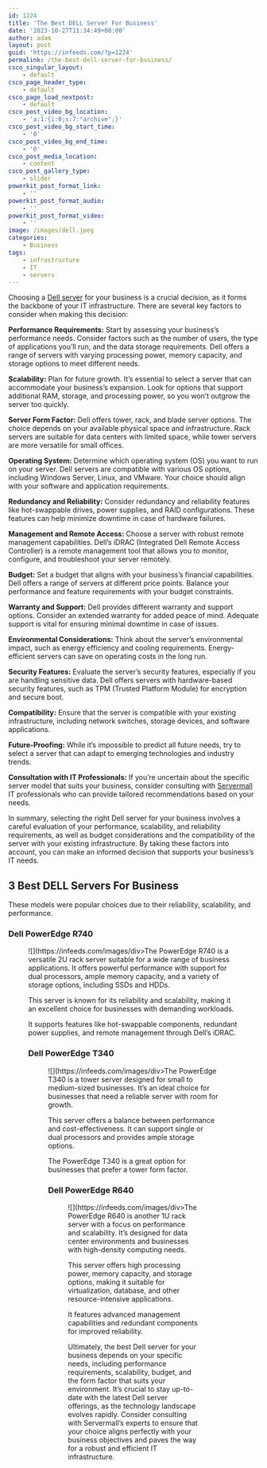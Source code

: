 ```yaml
---
id: 1224
title: 'The Best DELL Server For Business'
date: '2023-10-27T11:34:49+00:00'
author: adam
layout: post
guid: 'https://infeeds.com/?p=1224'
permalink: /the-best-dell-server-for-business/
csco_singular_layout:
    - default
csco_page_header_type:
    - default
csco_page_load_nextpost:
    - default
csco_post_video_bg_location:
    - 'a:1:{i:0;s:7:"archive";}'
csco_post_video_bg_start_time:
    - '0'
csco_post_video_bg_end_time:
    - '0'
csco_post_media_location:
    - content
csco_post_gallery_type:
    - slider
powerkit_post_format_link:
    - ''
powerkit_post_format_audio:
    - ''
powerkit_post_format_video:
    - ''
image: /images/dell.jpeg
categories:
    - Business
tags:
    - infrastructure
    - IT
    - servers
---
```


Choosing a [Dell server](https://servermall.com/) for your business is a crucial decision, as it forms the backbone of your IT infrastructure. There are several key factors to consider when making this decision:

**Performance Requirements:** Start by assessing your business’s performance needs. Consider factors such as the number of users, the type of applications you’ll run, and the data storage requirements. Dell offers a range of servers with varying processing power, memory capacity, and storage options to meet different needs.

**Scalability:** Plan for future growth. It’s essential to select a server that can accommodate your business’s expansion. Look for options that support additional RAM, storage, and processing power, so you won’t outgrow the server too quickly.

**Server Form Factor:** Dell offers tower, rack, and blade server options. The choice depends on your available physical space and infrastructure. Rack servers are suitable for data centers with limited space, while tower servers are more versatile for small offices.

**Operating System:** Determine which operating system (OS) you want to run on your server. Dell servers are compatible with various OS options, including Windows Server, Linux, and VMware. Your choice should align with your software and application requirements.

**Redundancy and Reliability:** Consider redundancy and reliability features like hot-swappable drives, power supplies, and RAID configurations. These features can help minimize downtime in case of hardware failures.

**Management and Remote Access:** Choose a server with robust remote management capabilities. Dell’s iDRAC (Integrated Dell Remote Access Controller) is a remote management tool that allows you to monitor, configure, and troubleshoot your server remotely.

**Budget:** Set a budget that aligns with your business’s financial capabilities. Dell offers a range of servers at different price points. Balance your performance and feature requirements with your budget constraints.

**Warranty and Support:** Dell provides different warranty and support options. Consider an extended warranty for added peace of mind. Adequate support is vital for ensuring minimal downtime in case of issues.

**Environmental Considerations:** Think about the server’s environmental impact, such as energy efficiency and cooling requirements. Energy-efficient servers can save on operating costs in the long run.

**Security Features:** Evaluate the server’s security features, especially if you are handling sensitive data. Dell offers servers with hardware-based security features, such as TPM (Trusted Platform Module) for encryption and secure boot.

**Compatibility:** Ensure that the server is compatible with your existing infrastructure, including network switches, storage devices, and software applications.

**Future-Proofing:** While it’s impossible to predict all future needs, try to select a server that can adapt to emerging technologies and industry trends.

**Consultation with IT Professionals:** If you’re uncertain about the specific server model that suits your business, consider consulting with [Servermall](https://servermall.com/) IT professionals who can provide tailored recommendations based on your needs.

In summary, selecting the right Dell server for your business involves a careful evaluation of your performance, scalability, and reliability requirements, as well as budget considerations and the compatibility of the server with your existing infrastructure. By taking these factors into account, you can make an informed decision that supports your business’s IT needs.

## **3 Best DELL Servers For Business**

These models were popular choices due to their reliability, scalability, and performance.

### **Dell PowerEdge R740**

<div class="wp-block-image"><figure class="aligncenter">![](https://infeeds.com/images/div>The PowerEdge R740 is a versatile 2U rack server suitable for a wide range of business applications. It offers powerful performance with support for dual processors, ample memory capacity, and a variety of storage options, including SSDs and HDDs.

This server is known for its reliability and scalability, making it an excellent choice for businesses with demanding workloads.

It supports features like hot-swappable components, redundant power supplies, and remote management through Dell’s iDRAC.

### **Dell PowerEdge T340**

<div class="wp-block-image"><figure class="aligncenter">![](https://infeeds.com/images/div>The PowerEdge T340 is a tower server designed for small to medium-sized businesses. It’s an ideal choice for businesses that need a reliable server with room for growth.

This server offers a balance between performance and cost-effectiveness. It can support single or dual processors and provides ample storage options.

The PowerEdge T340 is a great option for businesses that prefer a tower form factor.

### **Dell PowerEdge R640**

<div class="wp-block-image"><figure class="aligncenter">![](https://infeeds.com/images/div>The PowerEdge R640 is another 1U rack server with a focus on performance and scalability. It’s designed for data center environments and businesses with high-density computing needs.

This server offers high processing power, memory capacity, and storage options, making it suitable for virtualization, database, and other resource-intensive applications.

It features advanced management capabilities and redundant components for improved reliability.

Ultimately, the best Dell server for your business depends on your specific needs, including performance requirements, scalability, budget, and the form factor that suits your environment. It’s crucial to stay up-to-date with the latest Dell server offerings, as the technology landscape evolves rapidly. Consider consulting with Servermall’s experts to ensure that your choice aligns perfectly with your business objectives and paves the way for a robust and efficient IT infrastructure.